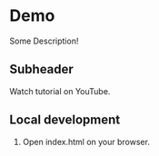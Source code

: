 # Demo

Some Description!

## Subheader
Watch tutorial on YouTube.

## Local development

1. Open index.html on your browser.
